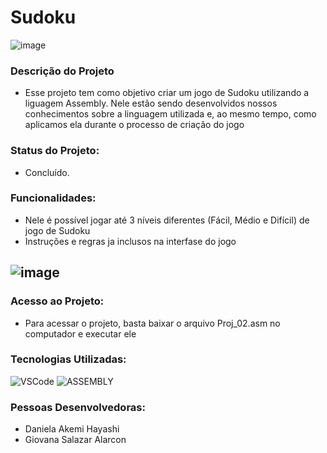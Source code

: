 # Sudoku
![image](https://user-images.githubusercontent.com/111883180/206521337-460fde45-fc3c-407f-950d-9d1f60c84963.png)
### Descrição do Projeto
- Esse projeto tem como objetivo criar um jogo de Sudoku utilizando a liguagem Assembly. Nele estão sendo desenvolvidos nossos conhecimentos sobre a linguagem utilizada e, ao mesmo tempo, como aplicamos ela durante o processo de criação do jogo 

### Status do Projeto: 
- Concluído.

### Funcionalidades:
- Nele é possível jogar até 3 níveis diferentes (Fácil, Médio e Difícil) de jogo de Sudoku
- Instruções e regras ja inclusos na interfase do jogo

 ##   ![image](https://user-images.githubusercontent.com/111883180/206521545-74a0d843-aafd-458a-a41d-693a0111e076.png)

### Acesso ao Projeto:
- Para acessar o projeto, basta baixar o arquivo Proj_02.asm no computador e executar ele

### Tecnologias Utilizadas:

![VSCode](https://img.shields.io/badge/VSCode-0078D4?style=for-the-badge&logo=visual%20studio%20code&logoColor=white) ![ASSEMBLY](https://img.shields.io/badge/_-ASM-701516.svg?style=for-the-badge)

### Pessoas Desenvolvedoras: 
- Daniela Akemi Hayashi
- Giovana Salazar Alarcon
